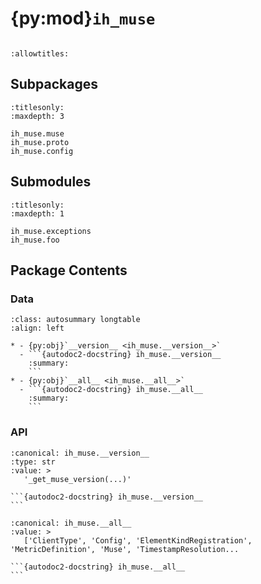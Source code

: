 # {py:mod}`ih_muse`

```{py:module} ih_muse
```

```{autodoc2-docstring} ih_muse
:allowtitles:
```

## Subpackages

```{toctree}
:titlesonly:
:maxdepth: 3

ih_muse.muse
ih_muse.proto
ih_muse.config
```

## Submodules

```{toctree}
:titlesonly:
:maxdepth: 1

ih_muse.exceptions
ih_muse.foo
```

## Package Contents

### Data

````{list-table}
:class: autosummary longtable
:align: left

* - {py:obj}`__version__ <ih_muse.__version__>`
  - ```{autodoc2-docstring} ih_muse.__version__
    :summary:
    ```
* - {py:obj}`__all__ <ih_muse.__all__>`
  - ```{autodoc2-docstring} ih_muse.__all__
    :summary:
    ```
````

### API

````{py:data} __version__
:canonical: ih_muse.__version__
:type: str
:value: >
   '_get_muse_version(...)'

```{autodoc2-docstring} ih_muse.__version__
```

````

````{py:data} __all__
:canonical: ih_muse.__all__
:value: >
   ['ClientType', 'Config', 'ElementKindRegistration', 'MetricDefinition', 'Muse', 'TimestampResolution...

```{autodoc2-docstring} ih_muse.__all__
```

````

